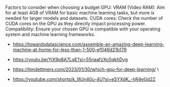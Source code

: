 Factors to consider when choosing a budget GPU:
VRAM (Video RAM):
Aim for at least 4GB of VRAM for basic machine learning tasks, but more is needed for larger models and datasets. 
CUDA cores:
Check the number of CUDA cores on the GPU as they directly impact processing power. 
Compatibility:
Ensure your chosen GPU is compatible with your operating system and machine learning frameworks. 



- https://towardsdatascience.com/assemble-an-amazing-deep-learning-machine-at-home-for-less-than-1-500-ef046d21b179

- https://youtu.be/YiX9p8A7LqE?si=55naafzXc0qkhDyg


- https://timdettmers.com/2023/01/30/which-gpu-for-deep-learning/
\


- https://youtube.com/shorts/k_WJn40u-4U?si=eSYXdK_-hR4eGd2Z